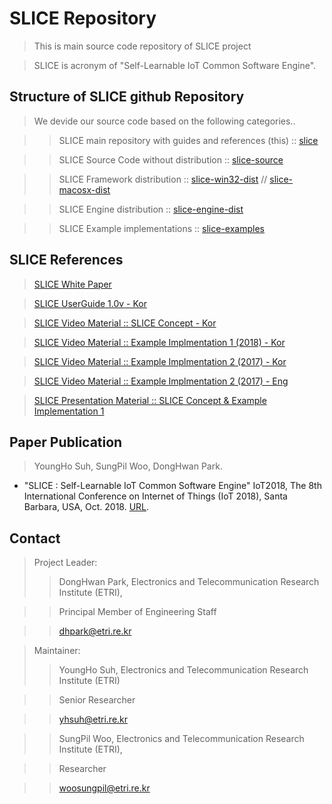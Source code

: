 # SLICE Repository #
> This is main source code repository of SLICE project

> SLICE is acronym of "Self-Learnable IoT Common Software Engine".

## Structure of SLICE github Repository ##
> We devide our source code based on the following categories..

>> SLICE main repository with guides and references (this) :: [slice](https://github.com/slice-project/slice)

>> SLICE Source Code without distribution :: [slice-source](https://github.com/slice-project/slice-source)

>> SLICE Framework distribution :: [slice-win32-dist](https://github.com/slice-project/slice-win32-dist) // [slice-macosx-dist](https://github.com/slice-project/slice-macosx-dist) 

>> SLICE Engine distribution :: [slice-engine-dist](https://github.com/slice-project/slice-engine-dist.git)

>> SLICE Example implementations :: [slice-examples](https://github.com/slice-project/slice-examples)

## SLICE References ##

> [SLICE White Paper](https://s3.ap-northeast-2.amazonaws.com/slice-distribution/SLICE_WhitePaper.pdf)

> [SLICE UserGuide 1.0v - Kor](https://s3.ap-northeast-2.amazonaws.com/slice-distribution/SLICE_%EC%82%AC%EC%9A%A9%EC%9E%90%EA%B0%80%EC%9D%B4%EB%93%9C_1.0v_no_watermark.pdf)

> [SLICE Video Material :: SLICE Concept - Kor](https://youtu.be/jMma32jpf7I)

> [SLICE Video Material :: Example Implmentation 1 (2018) - Kor](https://youtu.be/RDXDIaF9c7E)

> [SLICE Video Material :: Example Implmentation 2 (2017) - Kor](https://youtu.be/5AvXvftUwOc)

> [SLICE Video Material :: Example Implmentation 2 (2017) - Eng](https://youtu.be/B9qoI7IWeTU)

> [SLICE Presentation Material :: SLICE Concept & Example Implementation 1](https://s3.ap-northeast-2.amazonaws.com/slice-distribution/SLICE_presentation_material.pdf)


## Paper Publication ##
> YoungHo Suh, SungPil Woo, DongHwan Park. 
- "SLICE : Self-Learnable IoT Common Software Engine" IoT2018, The 8th International Conference on Internet of Things (IoT 2018), Santa Barbara, USA, Oct. 2018. [URL](https://dl.acm.org/citation.cfm?doid=3277593.3277603).

## Contact ##

> Project Leader:
>> DongHwan Park,  Electronics and Telecommunication Research Institute (ETRI),  

>> Principal Member of Engineering Staff

>> dhpark@etri.re.kr

> Maintainer:
>> YoungHo Suh, Electronics and Telecommunication Research Institute (ETRI)

>> Senior Researcher

>> yhsuh@etri.re.kr

>> SungPil Woo, Electronics and Telecommunication Research Institute (ETRI), 

>> Researcher

>> woosungpil@etri.re.kr
